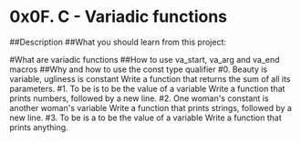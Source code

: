 # 0x0F. C - Variadic functions
##Description
##What you should learn from this project:

#What are variadic functions
##How to use va_start, va_arg and va_end macros
##Why and how to use the const type qualifier
#0. Beauty is variable, ugliness is constant
Write a function that returns the sum of all its parameters.
#1. To be is to be the value of a variable
Write a function that prints numbers, followed by a new line.
#2. One woman's constant is another woman's variable
Write a function that prints strings, followed by a new line.
#3. To be is a to be the value of a variable
Write a function that prints anything.

